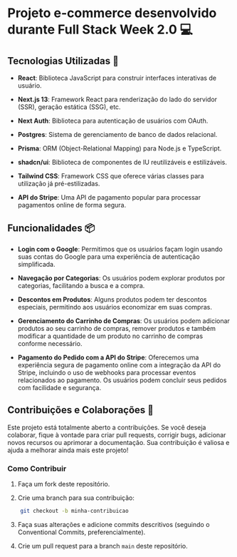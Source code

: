 # Projeto e-commerce desenvolvido durante Full Stack Week 2.0 💻

## Tecnologias Utilizadas 🚀

- **React**: Biblioteca JavaScript para construir interfaces interativas de usuário.

- **Next.js 13**: Framework React para renderização do lado do servidor (SSR), geração estática (SSG), etc.

- **Next Auth**: Biblioteca para autenticação de usuários com OAuth.

- **Postgres**: Sistema de gerenciamento de banco de dados relacional.

- **Prisma**: ORM (Object-Relational Mapping) para Node.js e TypeScript.

- **shadcn/ui**: Biblioteca de componentes de IU reutilizáveis e estilizáveis.

- **Tailwind CSS**: Framework CSS que oferece várias classes para utilização já pré-estilizadas.

- **API do Stripe**: Uma API de pagamento popular para processar pagamentos online de forma segura.

## Funcionalidades 📦

- **Login com o Google**: Permitimos que os usuários façam login usando suas contas do Google para uma experiência de autenticação simplificada.

- **Navegação por Categorias**: Os usuários podem explorar produtos por categorias, facilitando a busca e a compra.

- **Descontos em Produtos**: Alguns produtos podem ter descontos especiais, permitindo aos usuários economizar em suas compras.

- **Gerenciamento do Carrinho de Compras**: Os usuários podem adicionar produtos ao seu carrinho de compras, remover produtos e também modificar a quantidade de um produto no carrinho de compras conforme necessário.

- **Pagamento do Pedido com a API do Stripe**: Oferecemos uma experiência segura de pagamento online com a integração da API do Stripe, incluindo o uso de webhooks para processar eventos relacionados ao pagamento. Os usuários podem concluir seus pedidos com facilidade e segurança.

## Contribuições e Colaborações 🤝

Este projeto está totalmente aberto a contribuições. Se você deseja colaborar, fique à vontade para criar pull requests, corrigir bugs, adicionar novos recursos ou aprimorar a documentação. Sua contribuição é valiosa e ajuda a melhorar ainda mais este projeto!

### Como Contribuir

1. Faça um fork deste repositório.

2. Crie uma branch para sua contribuição:

```bash
    git checkout -b minha-contribuicao
```

3. Faça suas alterações e adicione commits descritivos (seguindo o Conventional Commits, preferencialmente).

4. Crie um pull request para a branch `main` deste repositório.
